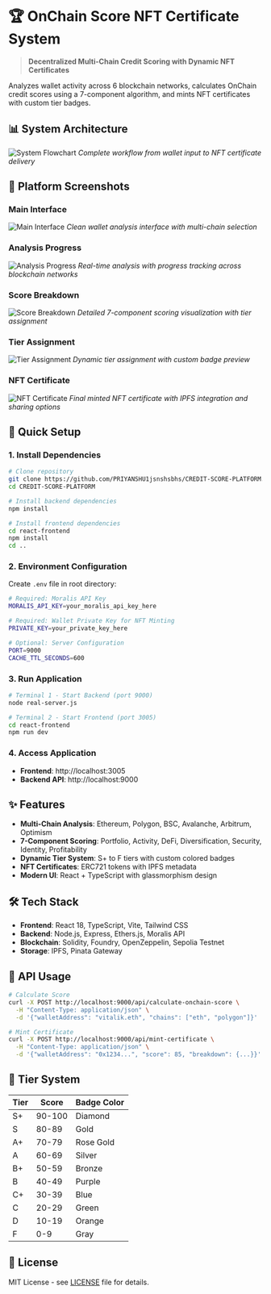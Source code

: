 # 🏆 OnChain Score NFT Certificate System

> **Decentralized Multi-Chain Credit Scoring with Dynamic NFT Certificates**

Analyzes wallet activity across 6 blockchain networks, calculates OnChain credit scores using a 7-component algorithm, and mints NFT certificates with custom tier badges.

## 📊 System Architecture

![System Flowchart](./flowchart/onchain-score-flowchart.png)
*Complete workflow from wallet input to NFT certificate delivery*

## 📸 Platform Screenshots

### Main Interface
![Main Interface](./screenshots/main-interface.png)
*Clean wallet analysis interface with multi-chain selection*

### Analysis Progress
![Analysis Progress](./screenshots/analysis-progress.png)
*Real-time analysis with progress tracking across blockchain networks*

### Score Breakdown
![Score Breakdown](./screenshots/score-breakdown.png)
*Detailed 7-component scoring visualization with tier assignment*

### Tier Assignment
![Tier Assignment](./screenshots/tier-assignment.png)
*Dynamic tier assignment with custom badge preview*

### NFT Certificate
![NFT Certificate](./screenshots/nft-certificate.png)
*Final minted NFT certificate with IPFS integration and sharing options*

## 🚀 Quick Setup

### 1. Install Dependencies
```bash
# Clone repository
git clone https://github.com/PRIYANSHU1jsnshsbhs/CREDIT-SCORE-PLATFORM.git
cd CREDIT-SCORE-PLATFORM

# Install backend dependencies
npm install

# Install frontend dependencies
cd react-frontend
npm install
cd ..
```

### 2. Environment Configuration
Create `.env` file in root directory:

```bash
# Required: Moralis API Key
MORALIS_API_KEY=your_moralis_api_key_here

# Required: Wallet Private Key for NFT Minting
PRIVATE_KEY=your_private_key_here

# Optional: Server Configuration
PORT=9000
CACHE_TTL_SECONDS=600
```

### 3. Run Application
```bash
# Terminal 1 - Start Backend (port 9000)
node real-server.js

# Terminal 2 - Start Frontend (port 3005)
cd react-frontend
npm run dev
```

### 4. Access Application
- **Frontend**: http://localhost:3005
- **Backend API**: http://localhost:9000

## ✨ Features

- **Multi-Chain Analysis**: Ethereum, Polygon, BSC, Avalanche, Arbitrum, Optimism
- **7-Component Scoring**: Portfolio, Activity, DeFi, Diversification, Security, Identity, Profitability
- **Dynamic Tier System**: S+ to F tiers with custom colored badges
- **NFT Certificates**: ERC721 tokens with IPFS metadata
- **Modern UI**: React + TypeScript with glassmorphism design

## 🛠 Tech Stack

- **Frontend**: React 18, TypeScript, Vite, Tailwind CSS
- **Backend**: Node.js, Express, Ethers.js, Moralis API
- **Blockchain**: Solidity, Foundry, OpenZeppelin, Sepolia Testnet
- **Storage**: IPFS, Pinata Gateway

## 🔧 API Usage

```bash
# Calculate Score
curl -X POST http://localhost:9000/api/calculate-onchain-score \
  -H "Content-Type: application/json" \
  -d '{"walletAddress": "vitalik.eth", "chains": ["eth", "polygon"]}'

# Mint Certificate
curl -X POST http://localhost:9000/api/mint-certificate \
  -H "Content-Type: application/json" \
  -d '{"walletAddress": "0x1234...", "score": 85, "breakdown": {...}}'
```

## 🏅 Tier System

| Tier | Score | Badge Color |
|------|-------|-------------|
| S+ | 90-100 | Diamond |
| S | 80-89 | Gold |
| A+ | 70-79 | Rose Gold |
| A | 60-69 | Silver |
| B+ | 50-59 | Bronze |
| B | 40-49 | Purple |
| C+ | 30-39 | Blue |
| C | 20-29 | Green |
| D | 10-19 | Orange |
| F | 0-9 | Gray |

## 📝 License

MIT License - see [LICENSE](LICENSE) file for details.
